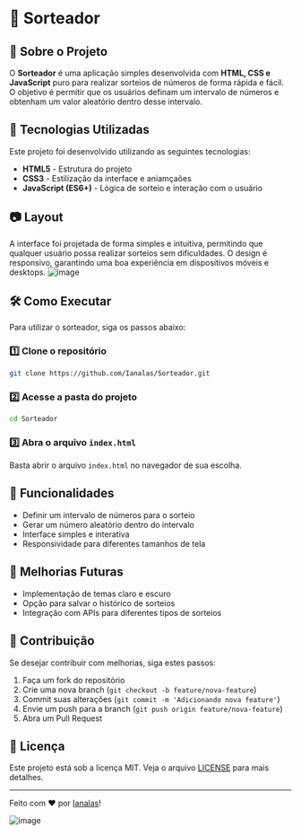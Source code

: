 # 🎲 Sorteador

## 📌 Sobre o Projeto

O **Sorteador** é uma aplicação simples desenvolvida com **HTML, CSS e JavaScript** puro para realizar sorteios de números de forma rápida e fácil. O objetivo é permitir que os usuários definam um intervalo de números e obtenham um valor aleatório dentro desse intervalo.

## 🚀 Tecnologias Utilizadas

Este projeto foi desenvolvido utilizando as seguintes tecnologias:

- **HTML5** - Estrutura do projeto
- **CSS3** - Estilização da interface e aniamçaões
- **JavaScript (ES6+)** - Lógica de sorteio e interação com o usuário

## 📷 Layout

A interface foi projetada de forma simples e intuitiva, permitindo que qualquer usuário possa realizar sorteios sem dificuldades. O design é responsivo, garantindo uma boa experiência em dispositivos móveis e desktops.
![image](https://github.com/user-attachments/assets/57cf2a3b-fdfa-4dfd-904f-fedf46b2722c)

## 🛠️ Como Executar

Para utilizar o sorteador, siga os passos abaixo:

### 1️⃣ Clone o repositório
```bash
git clone https://github.com/Ianalas/Sorteador.git
```

### 2️⃣ Acesse a pasta do projeto
```bash
cd Sorteador
```

### 3️⃣ Abra o arquivo `index.html`
Basta abrir o arquivo `index.html` no navegador de sua escolha.

## 📄 Funcionalidades

- Definir um intervalo de números para o sorteio
- Gerar um número aleatório dentro do intervalo
- Interface simples e interativa
- Responsividade para diferentes tamanhos de tela

## 📌 Melhorias Futuras

- Implementação de temas claro e escuro
- Opção para salvar o histórico de sorteios
- Integração com APIs para diferentes tipos de sorteios

## 🤝 Contribuição

Se desejar contribuir com melhorias, siga estes passos:

1. Faça um fork do repositório
2. Crie uma nova branch (`git checkout -b feature/nova-feature`)
3. Commit suas alterações (`git commit -m 'Adicionando nova feature'`)
4. Envie um push para a branch (`git push origin feature/nova-feature`)
5. Abra um Pull Request

## 📝 Licença

Este projeto está sob a licença MIT. Veja o arquivo [LICENSE](LICENSE) para mais detalhes.

---

Feito com ❤️ por [Ianalas](https://github.com/Ianalas)!




![image](https://github.com/user-attachments/assets/57cf2a3b-fdfa-4dfd-904f-fedf46b2722c)
